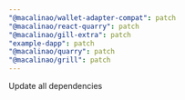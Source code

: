 ```yaml
---
"@macalinao/wallet-adapter-compat": patch
"@macalinao/react-quarry": patch
"@macalinao/gill-extra": patch
"example-dapp": patch
"@macalinao/quarry": patch
"@macalinao/grill": patch
---
```


Update all dependencies
